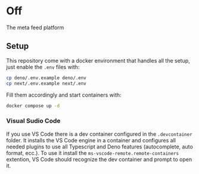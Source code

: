 # Off

The meta feed platform


## Setup

This repository come with a docker environment that handles all the setup, just
enable the `.env` files with:

```bash
cp deno/.env.example deno/.env
cp next/.env.example next/.env
```

Fill them accordingly and start containers with:

```bash
docker compose up -d
```

### Visual Sudio Code

If you use VS Code there is a dev container configured in the `.devcontainer`
folder. It installs the VS Code engine in a container and configures all 
needed plugins to use all Typescript and Deno features (autocomplete, auto 
format, ecc.). To use it install the `ms-vscode-remote.remote-containers`
extention, VS Code should recognize the dev container and prompt to open it.